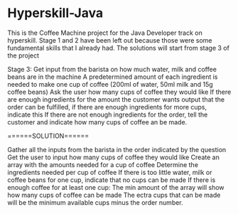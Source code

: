 # Hyperskill-Java
This is the Coffee Machine project for the Java Developer track on hyperskill.
Stage 1 and 2 have been left out because those were some fundamental skills that I already had. 
The solutions will start from stage 3 of the project

Stage 3: 
Get input from the barista on how much water, milk and coffee beans are in the machine
A predetermined amount of each ingredient is needed to make one cup of coffee (200ml of water, 50ml milk and 15g coffee beans)
Ask the user how many cups of coffee they would like
If there are enough ingredients for the amount the customer wants output that the order can be fulfilled, if there are enough ingredients for more cups, indicate this
If there are not enough ingredients for the order, tell the customer and indicate how many cups of coffee an be made.

======SOLUTION======

Gather all the inputs from the barista in the order indicated by the question
Get the user to input how many cups of coffee they would like
Create an array with the amounts needed for a cup of coffee
Determine the ingredients needed per cup of coffee
If there is too little water, milk or coffee beans for one cup, indicate that no cups can be made
If there is enough coffee for at least one cup:
The min amount of the array will show how many cups of coffee can be made
The ectra cups that can be made will be the minimum available cups minus the order number. 
